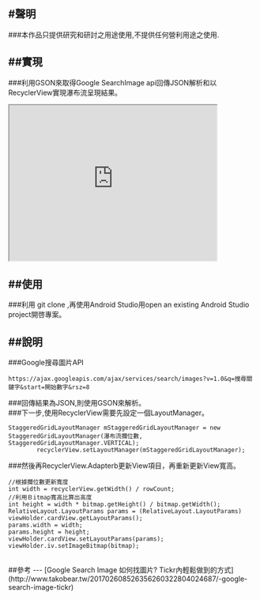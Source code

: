 
#聲明
---
###本作品只提供研究和研討之用途使用,不提供任何營利用途之使用.
<br/>

##實現
---
###利用GSON來取得Google SearchImage api回傳JSON解析和以RecyclerView實現瀑布流呈現結果。

<iframe width="420" height="315"
src="https://www.youtube.com/watch?v=PBiXWbLiLt4">
</iframe>

<br>

##使用
---
###利用 git clone ,再使用Android Studio用open an existing Android Studio project開啓專案。
<br/>

##說明
---
###Google搜尋圖片API
```
https://ajax.googleapis.com/ajax/services/search/images?v=1.0&q=搜尋關鍵字&start=開始數字&rsz=8
```
###回傳結果為JSON,則使用GSON來解析。
<br>
###下一步,使用RecyclerView需要先設定一個LayoutManager。
```
StaggeredGridLayoutManager mStaggeredGridLayoutManager = new StaggeredGridLayoutManager(瀑布流攔位數, StaggeredGridLayoutManager.VERTICAL);
        recyclerView.setLayoutManager(mStaggeredGridLayoutManager);            
```        
###然後再RecyclerView.Adapterb更新View項目，再重新更新View寬高。
```
//根據攔位數更新寬度
int width = recyclerView.getWidth() / rowCount;
//利用Ｂitmap寬高比算出高度
int height = width * bitmap.getHeight() / bitmap.getWidth();
RelativeLayout.LayoutParams params = (RelativeLayout.LayoutParams) viewHolder.cardView.getLayoutParams();
params.width = width;
params.height = height;
viewHolder.cardView.setLayoutParams(params);
viewHolder.iv.setImageBitmap(bitmap);
```

<br>
##參考
---
[Google Search Image 如何找圖片? Tickr內輕鬆做到的方式](http://www.takobear.tw/201702608526356260322804024687/-google-search-image-tickr)



